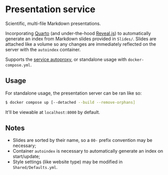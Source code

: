 
# Presentation service

Scientific, multi-file Markdown presentations.

Incorporating [Quarto](https://quarto.org/) (and under-the-hood [Reveal.js](https://revealjs.com/))
to automatically generate an index from Markdown slides provided in `Slides/`. Slides are attached
like a volume so any changes are immediately reflected on the server with the `autoindex` container.

Supports the [service autoproxy](https://github.com/QSmally/Service-Autoproxy), or standalone usage
with `docker-compose.yml`.

## Usage

For standalone usage, the presentation server can be ran like so:

```bash
$ docker compose up [--detached --build --remove-orphans]
```

It'll be viewable at `localhost:8000` by default.

## Notes

* Slides are sorted by their name, so a `00-` prefix convention may be necessary;
* Container `autoindex` is necessary to automatically generate an index on start/update;
* Style settings (like website type) may be modified in `Shared/Defaults.yml`.
